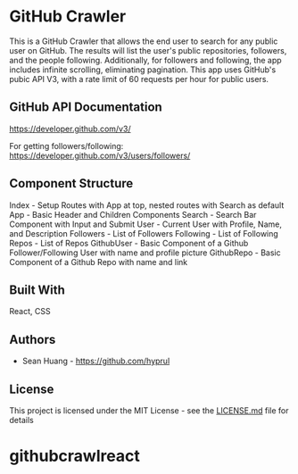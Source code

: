# GitHub Crawler
This is a GitHub Crawler that allows the end user to search for any public user on GitHub. The results will list the user's public repositories, followers, and the people following. Additionally, for followers and following, the app includes infinite scrolling, eliminating pagination. This app uses GitHub's pubic API V3, with a rate limit of 60 requests per hour for public users. 


## GitHub API Documentation
https://developer.github.com/v3/

For getting followers/following:
https://developer.github.com/v3/users/followers/

## Component Structure
Index - Setup Routes with App at top, nested routes with Search as default
App - Basic Header and Children Components
Search - Search Bar Component with Input and Submit
User - Current User with Profile, Name, and Description
Followers - List of Followers
Following - List of Following
Repos - List of Repos
GithubUser - Basic Component of a Github Follower/Following User with name and profile picture
GithubRepo - Basic Component of a Github Repo with name and link

## Built With
React, CSS

## Authors

* Sean Huang - https://github.com/hyprul

## License

This project is licensed under the MIT License - see the [LICENSE.md](LICENSE.md) file for details
# githubcrawlreact
